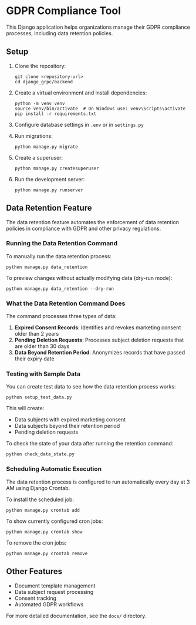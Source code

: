 # GDPR Compliance Tool

This Django application helps organizations manage their GDPR compliance processes, including data retention policies.

## Setup

1. Clone the repository:
   ```
   git clone <repository-url>
   cd django_grpc/backend
   ```

2. Create a virtual environment and install dependencies:
   ```
   python -m venv venv
   source venv/bin/activate  # On Windows use: venv\Scripts\activate
   pip install -r requirements.txt
   ```

3. Configure database settings in `.env` or in `settings.py`

4. Run migrations:
   ```
   python manage.py migrate
   ```

5. Create a superuser:
   ```
   python manage.py createsuperuser
   ```

6. Run the development server:
   ```
   python manage.py runserver
   ```

## Data Retention Feature

The data retention feature automates the enforcement of data retention policies in compliance with GDPR and other privacy regulations.

### Running the Data Retention Command

To manually run the data retention process:

```
python manage.py data_retention
```

To preview changes without actually modifying data (dry-run mode):

```
python manage.py data_retention --dry-run
```

### What the Data Retention Command Does

The command processes three types of data:

1. **Expired Consent Records**: Identifies and revokes marketing consent older than 2 years
2. **Pending Deletion Requests**: Processes subject deletion requests that are older than 30 days
3. **Data Beyond Retention Period**: Anonymizes records that have passed their expiry date

### Testing with Sample Data

You can create test data to see how the data retention process works:

```
python setup_test_data.py
```

This will create:
- Data subjects with expired marketing consent
- Data subjects beyond their retention period
- Pending deletion requests

To check the state of your data after running the retention command:

```
python check_data_state.py
```

### Scheduling Automatic Execution

The data retention process is configured to run automatically every day at 3 AM using Django Crontab.

To install the scheduled job:

```
python manage.py crontab add
```

To show currently configured cron jobs:

```
python manage.py crontab show
```

To remove the cron jobs:

```
python manage.py crontab remove
```

## Other Features

- Document template management
- Data subject request processing
- Consent tracking
- Automated GDPR workflows

For more detailed documentation, see the `docs/` directory. 